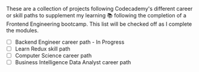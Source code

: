 These are a collection of projects following Codecademy's different career or skill paths to supplement my learning 📚 following the completion of a Frontend Engineering bootcamp. This list will be checked off as I complete the modules.

- [ ] Backend Engineer career path - In Progress
- [ ] Learn Redux skill path
- [ ] Computer Science career path
- [ ] Business Intelligence Data Analyst career path